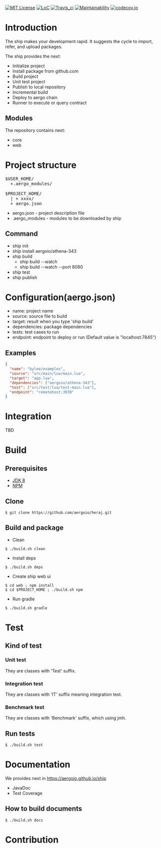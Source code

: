 [![MIT License](https://img.shields.io/badge/license-MIT-blue.svg)](https://opensource.org/licenses/MIT)
[![LoC](https://tokei.rs/b1/github/aergoio/ship)](https://github.com/aergoio/ship)
[![Travis_ci](https://travis-ci.org/aergoio/ship.svg?branch=master)](https://travis-ci.org/aergoio/ship)
[![Maintainability](https://api.codeclimate.com/v1/badges/b863c5d4835cd5c4c528/maintainability)](https://codeclimate.com/github/aergoio/ship/maintainability)
[![codecov.io](http://codecov.io/github/aergoio/ship/coverage.svg?branch=master)](http://codecov.io/github/aergoio/ship?branch=master)

# Introduction
The ship makes your development rapid. It suggests the cycle to import, refer, and upload packages.

The ship provides the next:
* Initialize project
* Install package from github.com
* Build project
* Unit test project
* Publish to local repository
* Incremental build
* Deploy to aergo chain
* Runner to execute or query contract

## Modules
The repository contains next:
* core
* web

# Project structure
<pre>
$USER_HOME/
  +.aergo_modules/

$PROJECT_HOME/
  | + xxxx/
  + aergo.json
</pre>
* aergo.json - project description file
* .aergo_modules - modules to be downloaded by ship   

## Command
* ship init
* ship install aergoio/athena-343
* ship build
  * ship build --watch
  * ship build --watch --port 8080
* ship test
* ship publish

# Configuration(aergo.json)
* name: project name
* source: source file to build
* target: result when you type 'ship build'
* dependencies: package dependencies
* tests: test cases to run
* endpoint: endpoint to deploy or run (Default value is "localhost:7845")

## Examples
```json
{
  "name": "bylee/examples",
  "source": "src/main/lua/main.lua",
  "target": "app.lua",
  "dependencies": ["aergoio/athena-343"],
  "test": ["src/test/lua/test-main.lua"],
  "endpoint": "remotehost:3030"
}
```

# Integration
TBD

# Build
## Prerequisites
* [JDK 8](http://openjdk.java.net/)
* [NPM](https://www.npmjs.com/)

## Clone
```console
$ git clone https://github.com/aergoio/heraj.git
```

## Build and package
* Clean
```console
$ ./build.sh clean
```

* Install deps
```console
$ ./build.sh deps
```

* Create ship web ui
```console
$ cd web ; npm install
$ cd $PROJECT_HOME ; ./build.sh npm
```

* Run gradle
```console
$ ./build.sh gradle
```

# Test
## Kind of test
### Unit test
They are classes with 'Test' suffix.

### Integration test
They are classes with 'IT' suffix meaning integration test.

### Benchmark test
They are classes with 'Benchmark' suffix, which using jmh.

## Run tests
```console
$ ./build.sh test
```

# Documentation
We provides next in https://aergoio.github.io/ship
* JavaDoc
* Test Coverage

## How to build documents
```console
$ ./build.sh docs
```

# Contribution

